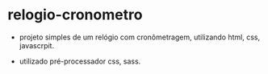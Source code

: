# relogio-cronometro


* projeto simples de um relógio com cronômetragem, utilizando html, css, javascrpit.

* utilizado pré-processador css, sass.
